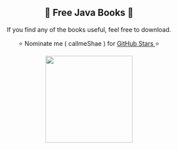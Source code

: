 <h2 align="center"> 📘 Free Java Books 📘</h2>

<p align="center"> If you find any of the books useful, feel free to download.</p>
<p align="center"> ⭐ Nominate me ( callmeShae ) for <a href="https://stars.github.com/nominate/"> GitHub Stars </a>⭐

<p align="center"><img src="https://1000logos.net/wp-content/uploads/2020/09/Java-Logo.png" width=200/></p>


